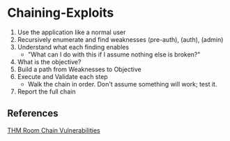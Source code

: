 # Chaining-Exploits


1. Use the application like a normal user
2. Recursively enumerate and find weaknesses (pre-auth), (auth), (admin)
3. Understand what each finding enables
	- "What can I do with this if I assume nothing else is broken?"
4. What is the objective?
5. Build a path from Weaknesses to Objective
6. Execute and Validate each step
	- Walk the chain in order. Don't assume something will work; test it.
7. Report the full chain


## References

[THM Room Chain Vulnerabilities](https://tryhackme.com/room/chainingvulnerabilitiesZp)